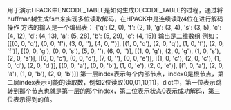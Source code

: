 用于演示HPACK中ENCODE_TABLE是如何生成DECODE_TABLE的过程，通过将huffman树生成fsm来实现多位读取解码，在HPACK中是连续读取4位在进行解码操作
方法的输入是一个编码表：
{'q': (2, 0), 'f': (2, 1), 'g': (3, 4), 's': (3, 5), 'c': (4, 12), 'd': (4, 13), 'a': (5, 28), 'b': (5, 29), 'e': (4, 15)}
输出是二维数组 例如：
[[(0, 0, 'q'), (0, 0, 'f'), (3, 0, ''), (4, 0, '')], [(1, 0, 'q'), (2, 0, 'q'), (1, 0, 'f'), (2, 0, 'f')], [(0, 0, 'g'), (0, 0, 's'), (5, 0, ''), (6, 0, '')], [(1, 0, 'g'), (2, 0, 'g'), (1, 0, 's'), (2, 0, 's')], [(0, 0, 'c'), (0, 0, 'd'), (7, 0, ''), (0, 0, 'e')], [(1, 0, 'c'), (2, 0, 'c'), (1, 0, 'd'), (2, 0, 'd')], [(0, 0, 'a'), (0, 0, 'b'), (1, 0, 'e'), (2, 0, 'e')], [(1, 0, 'a'), (2, 0, 'a'), (1, 0, 'b'), (2, 0, 'b')]]
第一层index表示每个内部节点，index0是根节点，第二层index表示可能的读取数，例如2位读取(00,01,10,11)，dict中，第一位表示跳转到那个节点也就是第一层的那个index，第二位表示状态0表示成功解码，第三位表示得到的值。

